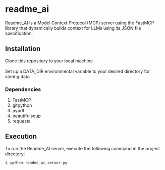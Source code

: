 # readme_ai
Readme_AI is a Model Context Protocol (MCP) server using the FastMCP library that dynamically builds context for LLMs using its JSON file specification.

## Installation
Clone this repository to your local machine <br> <br>
Set up a DATA_DIR environmental variable to your desired directory for storing data

### Dependencies
1. FastMCP
2. gitpython
3. pypdf
4. beautifulsoup
5. requests

## Execution
To run the Readme_AI server, execute the following command in the project directory:
```console
$ python readme_ai_server.py
